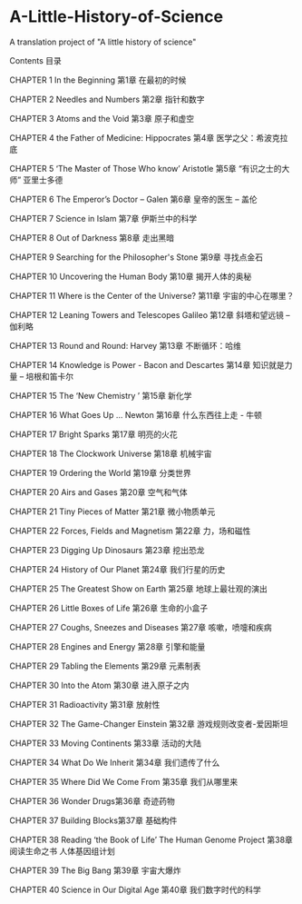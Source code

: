 # A-Little-History-of-Science
A translation project of "A little history of science"

Contents 目录

CHAPTER 1 In the Beginning 第1章 在最初的时候

CHAPTER 2 Needles and Numbers 第2章 指针和数字

CHAPTER 3 Atoms and the Void 第3章 原子和虚空

CHAPTER 4 the Father of Medicine: Hippocrates 第4章 医学之父：希波克拉底

CHAPTER 5 ‘The Master of Those Who know’ Aristotle 第5章 “有识之士的大师” 亚里士多德

CHAPTER 6 The Emperor’s Doctor – Galen 第6章 皇帝的医生 – 盖伦

CHAPTER 7 Science in Islam 第7章 伊斯兰中的科学

CHAPTER 8 Out of Darkness 第8章 走出黑暗

CHAPTER 9 Searching for the Philosopher's Stone 第9章 寻找点金石

CHAPTER 10 Uncovering the Human Body 第10章 揭开人体的奥秘

CHAPTER 11 Where is the Center of the Universe? 第11章 宇宙的中心在哪里？

CHAPTER 12 Leaning Towers and Telescopes Galileo 第12章 斜塔和望远镜 – 伽利略

CHAPTER 13 Round and Round: Harvey 第13章 不断循环：哈维

CHAPTER 14 Knowledge is Power - Bacon and Descartes 第14章 知识就是力量 – 培根和笛卡尔

CHAPTER 15 The ‘New Chemistry ’ 第15章 新化学

CHAPTER 16 What Goes Up … Newton 第16章 什么东西往上走 - 牛顿

CHAPTER 17 Bright Sparks 第17章 明亮的火花

CHAPTER 18 The Clockwork Universe 第18章 机械宇宙

CHAPTER 19 Ordering the World 第19章 分类世界

CHAPTER 20 Airs and Gases 第20章 空气和气体

CHAPTER 21 Tiny Pieces of Matter 第21章 微小物质单元

CHAPTER 22 Forces, Fields and Magnetism 第22章 力，场和磁性

CHAPTER 23 Digging Up Dinosaurs 第23章 挖出恐龙

CHAPTER 24 History of Our Planet 第24章 我们行星的历史

CHAPTER 25 The Greatest Show on Earth 第25章 地球上最壮观的演出

CHAPTER 26 Little Boxes of Life 第26章 生命的小盒子

CHAPTER 27 Coughs, Sneezes and Diseases 第27章 咳嗽，喷嚏和疾病

CHAPTER 28 Engines and Energy 第28章 引擎和能量

CHAPTER 29 Tabling the Elements 第29章 元素制表

CHAPTER 30 Into the Atom 第30章 进入原子之内

CHAPTER 31 Radioactivity 第31章 放射性

CHAPTER 32 The Game-Changer Einstein 第32章 游戏规则改变者-爱因斯坦

CHAPTER 33 Moving Continents 第33章 活动的大陆

CHAPTER 34 What Do We Inherit 第34章 我们遗传了什么

CHAPTER 35 Where Did We Come From 第35章 我们从哪里来

CHAPTER 36 Wonder Drugs第36章 奇迹药物

CHAPTER 37 Building Blocks第37章 基础构件

CHAPTER 38 Reading ‘the Book of Life’ The Human Genome Project 第38章 阅读生命之书 人体基因组计划

CHAPTER 39 The Big Bang 第39章 宇宙大爆炸

CHAPTER 40 Science in Our Digital Age 第40章 我们数字时代的科学
